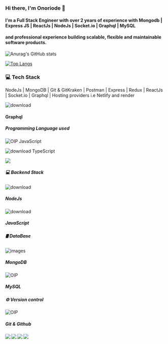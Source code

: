 ### Hi there, I'm Onoriode 👋
#### I'm a Full Stack Engineer with over 2 years of experience with Mongodb | Express JS | ReactJs | NodeJs | Socket.io | Graphql | MySQL
#### and professional experience building scalable, flexible and maintainable software products.
![Anurag's GitHub stats](https://github-readme-stats.vercel.app/api?username=onoriode8&show_icons=true)

[![Top Langs](https://github-readme-stats.vercel.app/api/top-langs/?username=onoriode8&langs_count=8)](https://github.com/onoriode8/github-readme-stats)

### 💻 Tech Stack

NodeJs | MongoDB | Git &  GitKraken | Postman | Express | Redux | ReactJs | Socket.io | Graphql |
Hosting providers i.e Netlify and render


![download](https://github.com/user-attachments/assets/bd78818c-8c50-4dfd-909c-e27b80c2acef)
#### Graphql

##### Programming Language used

![OIP](https://github.com/user-attachments/assets/1687b3b1-1769-45dd-8d3a-170ea7d59f8b)
JavaScript 

![download](https://github.com/user-attachments/assets/6c92c7cc-1730-46c6-a3b1-765827385970)
TypeScript

<img src="https://camo.githubusercontent.com/897f3b4578186b772a823a7bcbc7253af04106d9effe4edd11c2c45e5b4eb0b5/68747470733a2f2f696d672e736869656c64732e696f2f62616467652f2d4a6176615363726970742d6666666666663f7374796c653d666c6174266c6f676f3d6a617661736372697074266c6f676f436f6c6f723d666164363364" />

##### 💻 Backend Stack
![download](https://github.com/user-attachments/assets/a5a0d3dd-8a27-4072-9f75-82ff666c8624)

##### NodeJs 

![download](https://github.com/user-attachments/assets/2703a4ef-489c-4f6a-9b02-0b0ad49e79b8)

##### JavaScript

##### 🛢 DataBase 

![images](https://github.com/user-attachments/assets/e62f9017-f28f-4984-b071-97b47e4ae745)


##### MongoDB 


![OIP](https://github.com/user-attachments/assets/0aaffabc-c76d-446c-9fdb-090c2ca963e7)
##### MySQL

##### ⚙ Version control

![OIP](https://github.com/user-attachments/assets/5a5b79a0-0490-4b99-b6f2-5fd005aecc6f)
##### Git & Github

<img align="left"  src="https://camo.githubusercontent.com/bbff099678bcfdb5b500f5507b1cd6d0361420a296ba883278aa8e61ccb34fc0/68747470733a2f2f696d672e736869656c64732e696f2f62616467652f2d4769742d6666666666663f7374796c653d666c6174266c6f676f3d676974" />
<img align="left"  src="https://camo.githubusercontent.com/e826bd9cd444c60184f0943ce9e72e4e5c13d4a500c240f54650312ecca89a37/68747470733a2f2f696d672e736869656c64732e696f2f62616467652f2d4769744875622d6666666666663f7374796c653d666c6174266c6f676f3d676974687562266c6f676f436f6c6f723d303030303030" />
<img align="left" src="https://camo.githubusercontent.com/7495dd9cbf07d729983210312f6ff9c4cf626fb312ba86a1a0f15e4eb86735d6/68747470733a2f2f696d672e736869656c64732e696f2f62616467652f2d4769744b72616b656e2d6666666666663f7374796c653d666c6174266c6f676f3d6769746b72616b656e6c6f676f436f6c6f723d303030303030" />
<img   src="https://camo.githubusercontent.com/6ecc699e97ce930e07abbce2d8b39f0c138028ae69ff25ab196b55a65b3471e5/68747470733a2f2f696d672e736869656c64732e696f2f62616467652f2d506f73746d616e2d6666666666663f7374796c653d666c6174266c6f676f3d706f73746d616e" />

<!--
**onoriode8/onoriode8** is a ✨ _special_ ✨ repository because its `README.md` (this file) appears on your GitHub profile.

Here are some ideas to get you started:

- 🔭 I’m currently working on ...
- 🌱 I’m currently learning ...
- 👯 I’m looking to collaborate on ...
- 🤔 I’m looking for help with ...
- 💬 Ask me about ...
- 📫 How to reach me: ...
- 😄 Pronouns: ...
- ⚡ Fun fact: ...
-->
